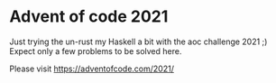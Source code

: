 # Advent of code 2021

Just trying the un-rust my Haskell a bit with the aoc challenge 2021 ;)
Expect only a few problems to be solved here.

Please visit https://adventofcode.com/2021/
